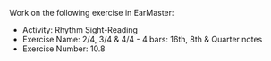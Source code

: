 Work on the following exercise in EarMaster:
- Activity: Rhythm Sight-Reading
- Exercise Name: 2/4, 3/4 & 4/4 - 4 bars: 16th, 8th & Quarter notes
- Exercise Number: 10.8
